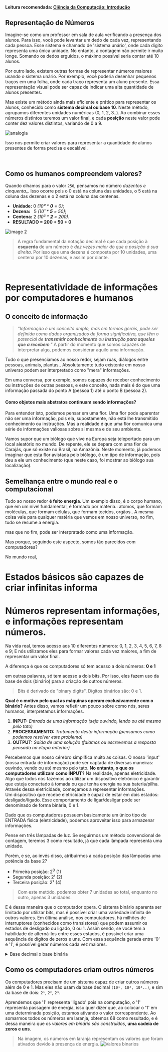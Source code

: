 #### Leitura recomendada: [Ciência da Computação: Introdução](https://github.com/FireguiQueen/CS50/blob/main/Week%2000%20-%20Scratch/01%20-%20Ci%C3%AAncia%20da%20computa%C3%A7%C3%A3o%3A%20Introdu%C3%A7%C3%A3o.md)

## Representação de Números
Imagine-se como um professor em sala de aula verificando a presença dos alunos. Para isso, você pode levantar um dedo de cada vez, representando cada pessoa. Esse sistema é chamado de 'sistema unário', onde cada dígito representa uma única unidade. No entanto, a contagem não permite ir muito longe. Somando os dedos erguidos, o máximo possível seria contar até 10 alunos.

Por outro lado, existem outras formas de representar números maiores usando o sistema unário.
Por exemplo, você poderia desenhar pequenos traços em uma folha, onde cada traço representa um aluno presente. 
Essa representação visual pode ser capaz de indicar uma alta quantidade de alunos presentes. 

Mas existe um método ainda mais eficiente e prático para representar os alunos, conhecido como __sistema decimal ou base 10__. Neste método, agrupamos diferentes unidades numéricas (0, 1, 2, 3..). Ao combinar esses números distintos teremos um valor final, e cada __posição__ neste valor pode conter dez valores distintos, variando de 0 a 9. 

![analogia](https://github.com/FireguiQueen/CS50/assets/98475125/0f560714-8f1f-44fb-a092-3a2833aa61de)

Isso nos permite criar valores para representar a quantidade de alunos presentes de forma precisa e escalável.

<br>

## Como os humanos compreendem valores? 
Quando olhamos para o valor `250`, pensamos no número _duzentos e cinquenta__. Isso ocorre pois o 0 está na coluna das unidades, o 5 está na coluna das dezenas e o 2 está na coluna das centenas. 
- **Unidade:** 0 _(10⁰ * __0__ = 0)_;
- **Dezena:** &nbsp; 5  _(10¹ * __5__ = 50)_;
- **Centena:** 2 _(10² * __2__ = 200)_.
- **RESULTADO = 200 + 50 + 0**

![image 2](https://github.com/FireguiQueen/CC50/assets/98475125/43cf09fb-06c8-4d56-906b-0cd7022c1f76)
> A regra fundamental da notação decimal é que cada posição à __esquerda__ de um número é _dez vezes maior do que a posição à sua direita_. Por isso que uma dezena é composta por 10 unidades, uma centena por 10 dezenas, e assim por diante.

<br>

# Representatividade de informações por computadores e humanos

## O conceito de informação
> _"Informação é um conceito amplo, mas em termos gerais, pode ser definida como dados organizados de forma significativa, que têm o potencial de __transmitir conhecimento__ ou __instrução para aqueles que a recebem__."_ 
A partir do momento que somos capazes de interpretar algo, podemos considerar aquilo uma informação. 

Tudo o que presenciamos ao nosso redor, sejam ruas, diálogos entre pessoas, animais, plantas.. Absolutamente tudo existente em nosso universo podem ser interpretado como "mera" informações. 

Em uma conversa, por exemplo, somos capazes de receber conhecimento ou instruções de outras pessoas, e este conceito, nada mais é do que uma informação passada do ponto A (pessoa 1) até o ponto B (pessoa 2).

#### Como objetos mais abstratos continuam sendo informações? 
Para entender isto, podemos pensar em uma flor. Uma flor pode aparentar não ser uma informação, pois ela, supostamente, não está lhe transmitido conhecimento ou instruções. Mas a realidade é que uma flor comunica uma série de informações valiosas sobre si mesma e de seu ambiente. 

Vamos supor que um biólogo que vive na Europa seja teleportado para um local aleatório no mundo. De repente, ele se depara com uma flor de Carajás, que só existe no Brasil, na Amazônia. Neste momento, já podemos imaginar que esta flor avistada pelo biólogo, é um tipo de informação, pois deu a ele um conhecimento (que neste caso, foi mostrar ao biólogo sua localização).

## Semelhança entre o mundo real e o computacional 
Tudo ao nosso redor __é feito energia__. Um exemplo disso, é o corpo humano, que em um nível fundamental, é formado por máteria.: atomos, que formam moléculas, que formam células, que formam tecidos, orgãos.. 
A mesma coisa vale para qualquer matéria que vemos em nosso universo, no fim, tudo se resume a energia.

mas que no fim, pode ser interpratado como uma informação. 


Mas porque, seguindo este aspecto, somos tão parecidos com computadores?

No mundo real, 



# Estados básicos são capazes de criar infinitas informa

# Números representam informações, e informações representam números. 

Na vida real, temos acesso aos 10 diferentes números: 0, 1, 2, 3, 4, 5, 6, 7, 8 e 9; E nós utilizamos eles para formar
valores cada vez maiores, a fim de representar um valor final.  

A diferença é que os computadores só tem acesso a dois números: __0 e 1__

em outras palavras, só tem acesso a dois bits. Por isso, eles fazem uso da base de dois (binário) para a criação de outros números.
> Bits é derivado de "binary digits". Dígitos binários são: 0 e 1.

__Qual é o motivo pelo qual as máquinas operam exclusivamente com o binário?__
Antes disso, vamos refletir um pouco sobre como nós, seres humanos, interpretamos informações.
1. __INPUT:__ _Entrada de uma informação (seja ouvindo, lendo ou até mesmo pelo tato)_
2. __PROCESSAMENTO:__ _Tratamento desta informação (pensamos como podemos resolver este problema)_
3. __OUTPUT:__ _Saída de uma solução (falamos ou escrevemos a resposta pensada na etapa anterior)_

Percebemos que nosso cérebro simplifica muito as coisas. O nosso 'input' (nossa entrada de informação) pode ser captada de diversas maneiras: ouvindo, vendo ou até mesmo pelo tato.
__No entanto, o que os computadores utilizam como INPUT?__ Na realidade, apenas eletricidade.
Algo que todos nós fazemos ao utilizar um dispositivo eletrônico é garantir que esteja conectado à tomada ou que tenha energia na sua bateria/pilha.
Através dessa eletricidade, começamos a representar informações. </br>
Um dispositivo que recebe eletricidade é capaz de estar em dois estados: desligado/ligado. Esse comportamento de ligar/desligar pode ser denominado de forma binária, 0 e 1.

Dado que os computadores possuem basicamente um único tipo de ENTRADA física (eletricidade), podemos aproveitar isso para armazenar informações.

Pense em três lâmpadas de luz. Se seguirmos um método convencional de contagem, teremos 3 como resultado, já que cada lâmpada representa uma unidade.

Porém, e se, ao invés disso, atribuirmos a cada posição das lâmpadas uma potência da base 2?
- Primeira posição:   2<sup>0</sup> (1)
- Segunda posição:    2¹ (2)
- Terceira posição:   2² (4)
> Com este metódo, podemos obter 7 unidades ao total, enquanto no outro, apenas 3 unidades.

E é dessa maneira que o computador opera. O sistema binário aparenta ser limitado por utilizar bits, mas é possível criar uma variedade infinita de outros valores. Em última análise, nos computadores, há milhões de interruptores (conhecidos como transistores) que podem assumir os estados de desligado ou ligado, 0 ou 1. Assim sendo, se você tem a habilidade de alterná-los entre esses estados, é possível criar uma sequência de dígitos de zeros e uns. Com essa sequência gerada entre '0' e '1', é possível gerar números cada vez maiores.

<details>
    <summary>Base decimal x base binária</summary>
    <h4>..10 <sup>4</sup> &nbsp; 10 <sup>3</sup>&nbsp; 10 <sup>2</sup> &nbsp; 10 <sup>1</sup>&nbsp; 10 <sup>0</sup> </h4>
    <img src="https://github.com/FireguiQueen/CC50/assets/98475125/6f0a983d-9674-4378-857c-24dc1469336c"/>
    <h4>..10 <sup>8</sup> &nbsp; 2 <sup>4</sup>&nbsp; 2 <sup>2</sup> &nbsp; 2 <sup>1</sup>&nbsp; 2 <sup>0</sup> </h4> <a name="img2">
    <img src="https://github.com/FireguiQueen/CC50/assets/98475125/38d021f4-3a21-4420-a6f5-553ab31b898e"/>
</details>


## Como os computadores criam outros números
Os computadores precisam de um sistema capaz de criar outros números além de 0 e 1. Mas eles não usam da base decimal `(10¹, 10², 10³..)`, e sim da base de dois: `2¹`, `2²`, `2³`.

Aprendemos que '1' representa 'ligado' pois na computação, o '1' representa passagem de energia, isso quer dizer que, ao colocar o '1' em uma determinada posição, estamos ativando o valor correspondente. Ao somarmos todos os números em laranja, obtemos 68 como resultado, e é dessa maneira que os _valores em binário são construídos_, __uma cadeia de zeros e uns__.

> Na imagem, os números em laranja representam os valores que foram ativados devido à presença de energia.
![Valores binarios](https://github.com/FireguiQueen/CC50/assets/98475125/736efe04-d419-4ace-9d14-83132d0a73a4)




